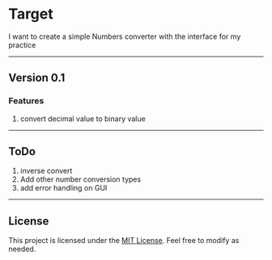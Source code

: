 # Target
I want to create a simple Numbers converter with the interface for my practice

---

## Version 0.1
### Features
1. convert decimal value to binary value

---

## ToDo
1. inverse convert
2. Add other number conversion types
3. add error handling on GUI

---

## License

This project is licensed under the [MIT License](LICENSE). Feel free to modify as needed.
